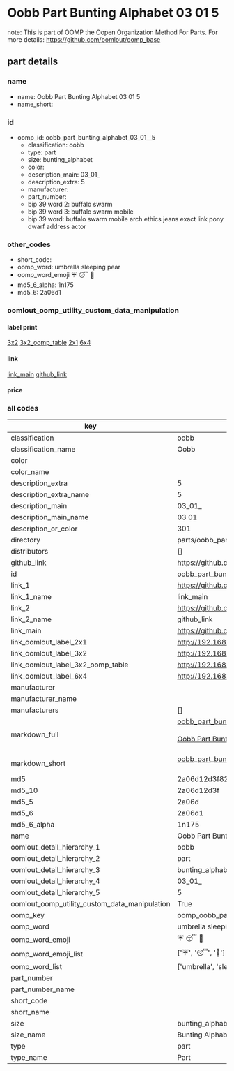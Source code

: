 # Oobb Part Bunting Alphabet 03 01  5  

note: This is part of OOMP the Oopen Organization Method For Parts. For more details: https://github.com/oomlout/oomp_base

##  part details





### name
* name: Oobb Part Bunting Alphabet 03 01  5
* name_short: 
### id
* oomp_id: oobb_part_bunting_alphabet_03_01__5
  * classification: oobb
  * type: part
  * size: bunting_alphabet
  * color: 
  * description_main: 03_01_
  * description_extra: 5
  * manufacturer: 
  * part_number: 
  * bip 39 word 2: buffalo swarm
  * bip 39 word 3: buffalo swarm mobile
  * bip 39 word: buffalo swarm mobile arch ethics jeans exact link pony dwarf address actor

### other_codes
* short_code: 
* oomp_word: umbrella sleeping pear
* oomp_word_emoji :umbrella: :sleeping: :pear:
* md5_6_alpha: 1n175
* md5_6: 2a06d1






### oomlout_oomp_utility_custom_data_manipulation
#### label print
[3x2](http://192.168.1.245:1112/?label=oomp%201n175)
[3x2_oomp_table](http://192.168.1.107:1112/?label=oomp%201n175)
[2x1](http://192.168.1.242:1112/?label=oomp%201n175)
[6x4](http://192.168.1.55:1112/?label=oomp%201n175)    

#### link

[link_main](https://github.com/oomlout/oomlout_oomp_current_version_messy/tree/main/parts/oobb_part_bunting_alphabet_03_01__5) [github_link](https://github.com/oomlout/oomlout_oomp_part_src/tree/main/parts/oobb_part_bunting_alphabet_03_01__5)                             

#### price







### all codes 
| key | value |  
| --- | --- |  
| classification | oobb |  
| classification_name | Oobb |  
| color |  |  
| color_name |  |  
| description_extra | 5 |  
| description_extra_name | 5 |  
| description_main | 03_01_ |  
| description_main_name | 03 01  |  
| description_or_color | 301 |  
| directory | parts/oobb_part_bunting_alphabet_03_01__5 |  
| distributors | [] |  
| github_link | https://github.com/oomlout/oomlout_oomp_part_src/tree/main/parts/oobb_part_bunting_alphabet_03_01__5 |  
| id | oobb_part_bunting_alphabet_03_01__5 |  
| link_1 | https://github.com/oomlout/oomlout_oomp_current_version_messy/tree/main/parts/oobb_part_bunting_alphabet_03_01__5 |  
| link_1_name | link_main |  
| link_2 | https://github.com/oomlout/oomlout_oomp_part_src/tree/main/parts/oobb_part_bunting_alphabet_03_01__5 |  
| link_2_name | github_link |  
| link_main | https://github.com/oomlout/oomlout_oomp_current_version_messy/tree/main/parts/oobb_part_bunting_alphabet_03_01__5 |  
| link_oomlout_label_2x1 | http://192.168.1.242:1112/?label=oomp%201n175 |  
| link_oomlout_label_3x2 | http://192.168.1.245:1112/?label=oomp%201n175 |  
| link_oomlout_label_3x2_oomp_table | http://192.168.1.107:1112/?label=oomp%201n175 |  
| link_oomlout_label_6x4 | http://192.168.1.55:1112/?label=oomp%201n175 |  
| manufacturer |  |  
| manufacturer_name |  |  
| manufacturers | [] |  
| markdown_full | [oobb_part_bunting_alphabet_03_01__5](https://github.com/oomlout/oomlout_oomp_current_version_messy/tree/main/parts/oobb_part_bunting_alphabet_03_01__5)<br>[](https://github.com/oomlout/oomlout_oomp_current_version_messy/tree/main/parts/oobb_part_bunting_alphabet_03_01__5)<br>[Oobb Part Bunting Alphabet 03 01  5](https://github.com/oomlout/oomlout_oomp_current_version_messy/tree/main/parts/oobb_part_bunting_alphabet_03_01__5)<br><br> |  
| markdown_short | [oobb_part_bunting_alphabet_03_01__5](https://github.com/oomlout/oomlout_oomp_current_version_messy/tree/main/parts/oobb_part_bunting_alphabet_03_01__5)<br><br> |  
| md5 | 2a06d12d3f8209c9dea6d0b11cf6d8ed |  
| md5_10 | 2a06d12d3f |  
| md5_5 | 2a06d |  
| md5_6 | 2a06d1 |  
| md5_6_alpha | 1n175 |  
| name | Oobb Part Bunting Alphabet 03 01  5 |  
| oomlout_detail_hierarchy_1 | oobb |  
| oomlout_detail_hierarchy_2 | part |  
| oomlout_detail_hierarchy_3 | bunting_alphabet |  
| oomlout_detail_hierarchy_4 | 03_01_ |  
| oomlout_detail_hierarchy_5 | 5 |  
| oomlout_oomp_utility_custom_data_manipulation | True |  
| oomp_key | oomp_oobb_part_bunting_alphabet_03_01__5 |  
| oomp_word | umbrella sleeping pear |  
| oomp_word_emoji | :umbrella: :sleeping: :pear: |  
| oomp_word_emoji_list | [':umbrella:', ':sleeping:', ':pear:'] |  
| oomp_word_list | ['umbrella', 'sleeping', 'pear'] |  
| part_number |  |  
| part_number_name |  |  
| short_code |  |  
| short_name |  |  
| size | bunting_alphabet |  
| size_name | Bunting Alphabet |  
| type | part |  
| type_name | Part |  
